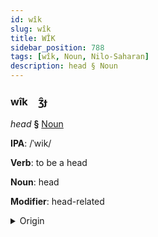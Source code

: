 ```yaml
---
id: wîk
slug: wîk
title: WÎK
sidebar_position: 788
tags: [wîk, Noun, Nilo-Saharan]
description: head § Noun
---
```


### wîk&emsp;<span kind="abugida">ʒ̑ɟ</span>

*head* **§** [Noun](../../tags/Noun)

**IPA**: /ˈwik/

**Verb**: to be a head

**Noun**: head

**Modifier**: head-related

<details>
    <summary>Origin</summary>
    Luo wich /wìc/<br/>
    <em>Nilo-Saharan Language Family</em>
</details>